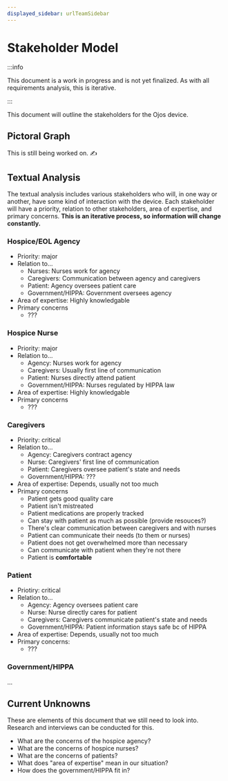```yaml
---
displayed_sidebar: urlTeamSidebar
---
```

# Stakeholder Model

:::info

This document is a work in progress and is not yet finalized. As with all
requirements analysis, this is iterative.

:::

This document will outline the stakeholders for the Ojos device.

## Pictoral Graph

This is still being worked on. ✍️

## Textual Analysis

The textual analysis includes various stakeholders who will, in one way or
another, have some kind of interaction with the device. Each stakeholder will
have a priority, relation to other stakeholders, area of expertise, and primary
concerns. **This is an iterative process, so information will change
constantly.**

### Hospice/EOL Agency

- Priority: major
- Relation to...
  - Nurses: Nurses work for agency
  - Caregivers: Communication between agency and caregivers
  - Patient: Agency oversees patient care
  - Government/HIPPA: Government oversees agency
- Area of expertise: Highly knowledgable
- Primary concerns
  - ???

### Hospice Nurse

- Priority: major
- Relation to...
  - Agency: Nurses work for agency
  - Caregivers: Usually first line of communication
  - Patient: Nurses directly attend patient
  - Government/HIPPA: Nurses regulated by HIPPA law
- Area of expertise: Highly knowledgable
- Primary concerns
  - ???

### Caregivers

- Priority: critical
- Relation to...
  - Agency: Caregivers contract agency
  - Nurse: Caregivers' first line of communication
  - Patient: Caregivers oversee patient's state and needs
  - Government/HIPPA: ???
- Area of expertise: Depends, usually not too much
- Primary concerns
  - Patient gets good quality care
  - Patient isn't mistreated
  - Patient medications are properly tracked
  - Can stay with patient as much as possible (provide resouces?)
  - There's clear communication between caregivers and with nurses
  - Patient can communicate their needs (to them or nurses)
  - Patient does not get overwhelmed more than necessary
  - Can communicate with patient when they're not there
  - Patient is **comfortable**

### Patient

- Priotiry: critical
- Relation to...
  - Agency: Agency oversees patient care
  - Nurse: Nurse directly cares for patient
  - Caregivers: Caregivers communicate patient's state and needs
  - Government/HIPPA: Patient information stays safe bc of HIPPA
- Area of expertise: Depends, usually not too much
- Primary concerns:
  - ???

### Government/HIPPA

...

## Current Unknowns

These are elements of this document that we still need to look into. Research
and interviews can be conducted for this.

- What are the concerns of the hospice agency?
- What are the concerns of hospice nurses?
- What are the concerns of patients?
- What does "area of expertise" mean in our situation?
- How does the government/HIPPA fit in?
